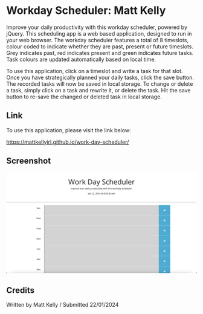 # Workday Scheduler: Matt Kelly

Improve your daily productivity with this workday scheduler, powered by jQuery. This scheduling app is a web based application, designed to run in your web browser. The workday scheduler features a total of 8 timeslots, colour coded to indicate whether they are past, present or future timeslots. Grey indicates past, red indicates present and green indicates future tasks. Task colours are updated automatically based on local time. 

To use this application, click on a timeslot and write a task for that slot. Once you have strategically planned your daily tasks, click the save button. The recorded tasks will now be saved in local storage. To change or delete a task, simply click on a task and rewrite it, or delete the task. Hit the save button to re-save the changed or deleted task in local storage. 

## Link

To use this application, please visit the link below:

https://mattkellyirl.github.io/work-day-scheduler/

## Screenshot
<img src="/assets/images/screenshot.png">

## Credits
Written by Matt Kelly / Submitted 22/01/2024